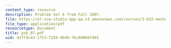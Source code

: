 ```yaml
---
content_type: resource
description: Problem Set 6 from Fall 2007.
file: https://ol-ocw-studio-app-qa.s3.amazonaws.com/courses/3-032-mechanical-behavior-of-materials-fall-2007/42ff4c431753f259464976c0d068f403_ps6_07.pdf
file_type: application/pdf
resourcetype: Document
title: ps6_07.pdf
uid: 42ff4c43-1753-f259-4649-76c0d068f403
---
```

